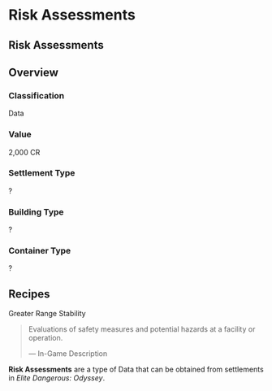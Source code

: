 # Risk Assessments
## Risk Assessments

## Overview

### Classification

Data

### Value

2,000 CR

### Settlement Type

?

### Building Type

?

### Container Type

?

## Recipes

Greater Range
Stability

> 
> 
> Evaluations of safety measures and potential hazards at a facility or operation.
> 
> 
> — In-Game Description
> 

**Risk Assessments** are a type of Data that can be obtained from settlements in *Elite Dangerous: Odyssey*.